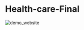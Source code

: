 # Health-care-Final
![demo_website](https://user-images.githubusercontent.com/68324982/109615209-a7a75800-7b59-11eb-8cfd-38aefdcc27e2.gif)
